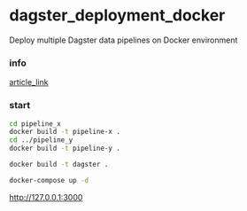 # dagster_deployment_docker
Deploy multiple Dagster data pipelines on Docker environment 


### info
[article_link](https://ibrahimhkoyuncu.medium.com/dagster-complete-guide-to-deploy-multiple-data-pipelines-to-dagster-on-docker-environment-aae47028a4ce)

### start
```bash
cd pipeline_x
docker build -t pipeline-x . 
cd ../pipeline_y
docker build -t pipeline-y .
```

```bash
docker build -t dagster .
```

```bash
docker-compose up -d
```


http://127.0.0.1:3000